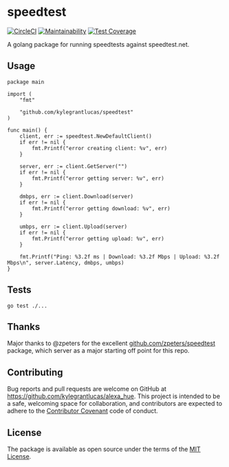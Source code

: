 # speedtest
[![CircleCI](https://circleci.com/gh/kylegrantlucas/speedtest.svg?style=shield)](https://circleci.com/gh/kylegrantlucas/speedtest) [![Maintainability](https://api.codeclimate.com/v1/badges/2130b46a52f698b3eaf1/maintainability)](https://codeclimate.com/github/kylegrantlucas/speedtest/maintainability) [![Test Coverage](https://api.codeclimate.com/v1/badges/2130b46a52f698b3eaf1/test_coverage)](https://codeclimate.com/github/kylegrantlucas/speedtest/test_coverage)

A golang package for running speedtests against speedtest.net.

## Usage
```
package main

import (
	"fmt"

	"github.com/kylegrantlucas/speedtest"
)

func main() {
	client, err := speedtest.NewDefaultClient()
	if err != nil {
		fmt.Printf("error creating client: %v", err)
	}

	server, err := client.GetServer("")
	if err != nil {
		fmt.Printf("error getting server: %v", err)
	}

	dmbps, err := client.Download(server)
	if err != nil {
		fmt.Printf("error getting download: %v", err)
	}

	umbps, err := client.Upload(server)
	if err != nil {
		fmt.Printf("error getting upload: %v", err)
	}

	fmt.Printf("Ping: %3.2f ms | Download: %3.2f Mbps | Upload: %3.2f Mbps\n", server.Latency, dmbps, umbps)
}

```
## Tests
`go test ./...`
## Thanks

Major thanks to @zpeters for the excellent [github.com/zpeters/speedtest](https://github.com/zpeters/speedtest) package, which server as a major starting off point for this repo.

## Contributing

Bug reports and pull requests are welcome on GitHub at https://github.com/kylegrantlucas/alexa_hue. This project is intended to be a safe, welcoming space for collaboration, and contributors are expected to adhere to the [Contributor Covenant](http://contributor-covenant.org) code of conduct.

## License

The package is available as open source under the terms of the [MIT License](http://opensource.org/licenses/MIT).
